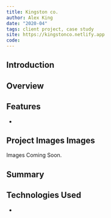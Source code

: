 ```yaml
---
title: Kingston co.
author: Alex King
date: "2020-04"
tags: client project, case study
site: https://kingstonco.netlify.app
code:
---
```


## Introduction

## Overview

## Features

-

## Project Images Images

Images Coming Soon.

## Summary

## Technologies Used

-
